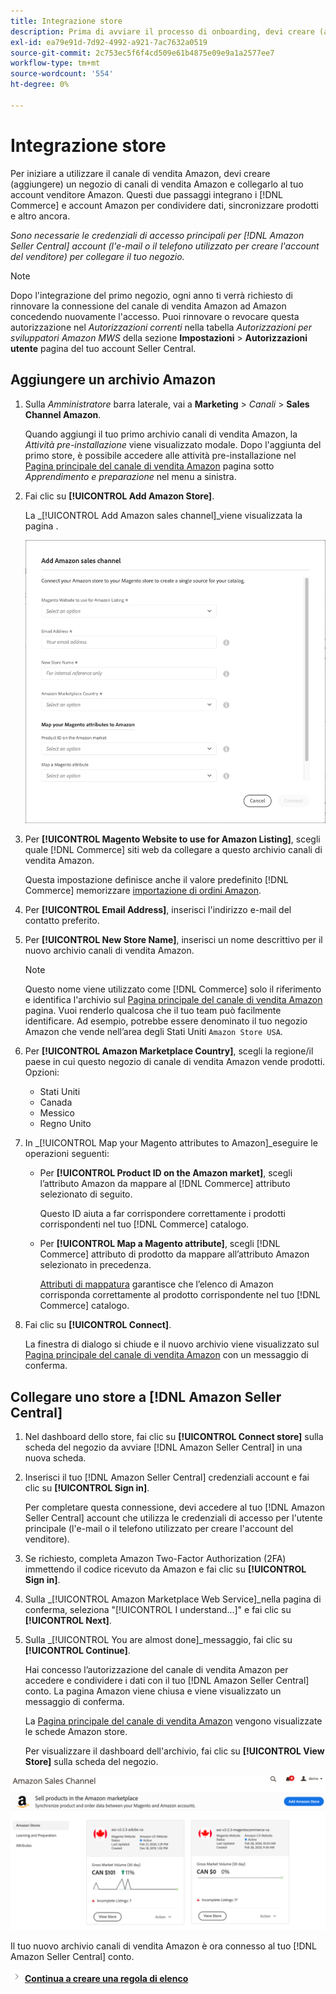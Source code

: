 ```yaml
---
title: Integrazione store
description: Prima di avviare il processo di onboarding, devi creare (aggiungere) un archivio Sales Channel Amazon e connetterlo al tuo account venditore Amazon.
exl-id: ea79e91d-7d92-4992-a921-7ac7632a0519
source-git-commit: 2c753ec5f6f4cd509e61b4875e09e9a1a2577ee7
workflow-type: tm+mt
source-wordcount: '554'
ht-degree: 0%

---
```


# Integrazione store

Per iniziare a utilizzare il canale di vendita Amazon, devi creare (aggiungere) un negozio di canali di vendita Amazon e collegarlo al tuo account venditore Amazon. Questi due passaggi integrano i [!DNL Commerce] e account Amazon per condividere dati, sincronizzare prodotti e altro ancora.

_Sono necessarie le credenziali di accesso principali per [!DNL Amazon Seller Central] account (l&#39;e-mail o il telefono utilizzato per creare l&#39;account del venditore) per collegare il tuo negozio._

>[!NOTE]
>
>Dopo l&#39;integrazione del primo negozio, ogni anno ti verrà richiesto di rinnovare la connessione del canale di vendita Amazon ad Amazon concedendo nuovamente l&#39;accesso. Puoi rinnovare o revocare questa autorizzazione nel _Autorizzazioni correnti_ nella tabella _Autorizzazioni per sviluppatori Amazon MWS_ della sezione **Impostazioni** > **Autorizzazioni utente** pagina del tuo account Seller Central.

## Aggiungere un archivio Amazon

1. Sulla _Amministratore_ barra laterale, vai a **Marketing** > _Canali_ > **Sales Channel Amazon**.

   Quando aggiungi il tuo primo archivio canali di vendita Amazon, la _Attività pre-installazione_ viene visualizzato modale. Dopo l&#39;aggiunta del primo store, è possibile accedere alle attività pre-installazione nel [Pagina principale del canale di vendita Amazon](./amazon-sales-channel-home.md) pagina sotto _Apprendimento e preparazione_ nel menu a sinistra.

1. Fai clic su **[!UICONTROL Add Amazon Store]**.

   La _[!UICONTROL Add Amazon sales channel]_viene visualizzata la pagina .

   ![Aggiungi l&#39;archivio canali di vendita Amazon](assets/amazon-store-integration.png)

1. Per **[!UICONTROL Magento Website to use for Amazon Listing]**, scegli quale [!DNL Commerce] siti web da collegare a questo archivio canali di vendita Amazon.

   Questa impostazione definisce anche il valore predefinito [!DNL Commerce] memorizzare [importazione di ordini Amazon](./order-settings.md).

1. Per **[!UICONTROL Email Address]**, inserisci l&#39;indirizzo e-mail del contatto preferito.

1. Per **[!UICONTROL New Store Name]**, inserisci un nome descrittivo per il nuovo archivio canali di vendita Amazon.

   >[!NOTE]
   >
   >Questo nome viene utilizzato come [!DNL Commerce] solo il riferimento e identifica l&#39;archivio sul [Pagina principale del canale di vendita Amazon](./amazon-sales-channel-home.md) pagina. Vuoi renderlo qualcosa che il tuo team può facilmente identificare. Ad esempio, potrebbe essere denominato il tuo negozio Amazon che vende nell’area degli Stati Uniti `Amazon Store USA`.

1. Per **[!UICONTROL Amazon Marketplace Country]**, scegli la regione/il paese in cui questo negozio di canale di vendita Amazon vende prodotti. Opzioni:

   - Stati Uniti
   - Canada
   - Messico
   - Regno Unito

1. In _[!UICONTROL Map your Magento attributes to Amazon]_eseguire le operazioni seguenti:

   - Per **[!UICONTROL Product ID on the Amazon market]**, scegli l’attributo Amazon da mappare al [!DNL Commerce] attributo selezionato di seguito.

      Questo ID aiuta a far corrispondere correttamente i prodotti corrispondenti nel tuo [!DNL Commerce] catalogo.

   - Per **[!UICONTROL Map a Magento attribute]**, scegli [!DNL Commerce] attributo di prodotto da mappare all’attributo Amazon selezionato in precedenza.

      [Attributi di mappatura](./ob-creating-magento-attributes.md) garantisce che l’elenco di Amazon corrisponda correttamente al prodotto corrispondente nel tuo [!DNL Commerce] catalogo.

1. Fai clic su **[!UICONTROL Connect]**.

   La finestra di dialogo si chiude e il nuovo archivio viene visualizzato sul [Pagina principale del canale di vendita Amazon](./amazon-sales-channel-home.md) con un messaggio di conferma.

## Collegare uno store a [!DNL Amazon Seller Central]

1. Nel dashboard dello store, fai clic su **[!UICONTROL Connect store]** sulla scheda del negozio da avviare [!DNL Amazon Seller Central] in una nuova scheda.

1. Inserisci il tuo [!DNL Amazon Seller Central] credenziali account e fai clic su **[!UICONTROL Sign in]**.

   Per completare questa connessione, devi accedere al tuo [!DNL Amazon Seller Central] account che utilizza le credenziali di accesso per l&#39;utente principale (l&#39;e-mail o il telefono utilizzato per creare l&#39;account del venditore).

1. Se richiesto, completa Amazon Two-Factor Authorization (2FA) immettendo il codice ricevuto da Amazon e fai clic su **[!UICONTROL Sign in]**.

1. Sulla _[!UICONTROL Amazon Marketplace Web Service]_nella pagina di conferma, seleziona &quot;[!UICONTROL I understand...]&quot; e fai clic su **[!UICONTROL Next]**.

1. Sulla _[!UICONTROL You are almost done]_messaggio, fai clic su **[!UICONTROL Continue]**.

   Hai concesso l’autorizzazione del canale di vendita Amazon per accedere e condividere i dati con il tuo [!DNL Amazon Seller Central] conto. La pagina Amazon viene chiusa e viene visualizzato un messaggio di conferma.

   La [Pagina principale del canale di vendita Amazon](./amazon-sales-channel-home.md) vengono visualizzate le schede Amazon store.

   Per visualizzare il dashboard dell&#39;archivio, fai clic su **[!UICONTROL View Store]** sulla scheda del negozio.

![Casa del canale di vendita Amazon con nuova carta del negozio](assets/asc-dashboard-after-2fa.png)

Il tuo nuovo archivio canali di vendita Amazon è ora connesso al tuo [!DNL Amazon Seller Central] conto.

![Icona Successivo](assets/btn-next.png) [**Continua a creare una regola di elenco**](./ob-create-listing-rule.md)
